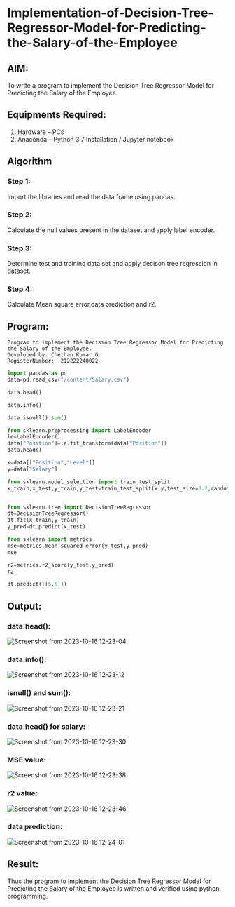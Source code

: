 # Implementation-of-Decision-Tree-Regressor-Model-for-Predicting-the-Salary-of-the-Employee

## AIM:
To write a program to implement the Decision Tree Regressor Model for Predicting the Salary of the Employee.

## Equipments Required:
1. Hardware – PCs
2. Anaconda – Python 3.7 Installation / Jupyter notebook

## Algorithm

### Step 1:
Import the libraries and read the data frame using pandas.

### Step 2:
Calculate the null values present in the dataset and apply label encoder.

### Step 3:
Determine test and training data set and apply decison tree regression in dataset.

### Step 4:
Calculate Mean square error,data prediction and r2.

## Program:
```
Program to implement the Decision Tree Regressor Model for Predicting the Salary of the Employee.
Developed by: Chethan Kumar G
RegisterNumber:  212222240022
```
```python
import pandas as pd
data=pd.read_csv("/content/Salary.csv")

data.head()

data.info()

data.isnull().sum()

from sklearn.preprocessing import LabelEncoder
le=LabelEncoder()
data["Position"]=le.fit_transform(data["Position"])
data.head()

x=data[["Position","Level"]]
y=data["Salary"]

from sklearn.model_selection import train_test_split
x_train,x_test,y_train,y_test=train_test_split(x,y,test_size=0.2,random_state=2)


from sklearn.tree import DecisionTreeRegressor
dt=DecisionTreeRegressor()
dt.fit(x_train,y_train)
y_pred=dt.predict(x_test)

from sklearn import metrics
mse=metrics.mean_squared_error(y_test,y_pred)
mse

r2=metrics.r2_score(y_test,y_pred)
r2

dt.predict([[5,6]])
```
## Output:
### data.head():
![Screenshot from 2023-10-16 12-23-04](https://github.com/Gchethankumar/Implementation-of-Decision-Tree-Regressor-Model-for-Predicting-the-Salary-of-the-Employee/assets/118348224/ec3b5028-b047-4c7b-a3f4-0a4eedecf3e5)


### data.info():
![Screenshot from 2023-10-16 12-23-12](https://github.com/Gchethankumar/Implementation-of-Decision-Tree-Regressor-Model-for-Predicting-the-Salary-of-the-Employee/assets/118348224/98a0431a-7c1b-4fe9-9e05-8b944c979514)


### isnull() and sum():
![Screenshot from 2023-10-16 12-23-21](https://github.com/Gchethankumar/Implementation-of-Decision-Tree-Regressor-Model-for-Predicting-the-Salary-of-the-Employee/assets/118348224/d12803bb-a0af-4017-8254-a6d469be0a87)


### data.head() for salary:
![Screenshot from 2023-10-16 12-23-30](https://github.com/Gchethankumar/Implementation-of-Decision-Tree-Regressor-Model-for-Predicting-the-Salary-of-the-Employee/assets/118348224/c797a80f-254e-4965-b50c-fda09c1a3016)


### MSE value:
![Screenshot from 2023-10-16 12-23-38](https://github.com/Gchethankumar/Implementation-of-Decision-Tree-Regressor-Model-for-Predicting-the-Salary-of-the-Employee/assets/118348224/43ffc290-5c45-4a39-a5d4-33f594a08fe7)


### r2 value:
![Screenshot from 2023-10-16 12-23-46](https://github.com/Gchethankumar/Implementation-of-Decision-Tree-Regressor-Model-for-Predicting-the-Salary-of-the-Employee/assets/118348224/84424043-dff1-4cd6-8f9e-09f28ed45b4e)


### data prediction:
![Screenshot from 2023-10-16 12-24-01](https://github.com/Gchethankumar/Implementation-of-Decision-Tree-Regressor-Model-for-Predicting-the-Salary-of-the-Employee/assets/118348224/12b4dedb-40c6-4e17-b0b2-8a6de7aef90c)


## Result:
Thus the program to implement the Decision Tree Regressor Model for Predicting the Salary of the Employee is written and verified using python programming.
